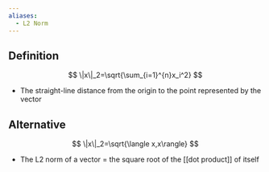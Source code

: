 ```yaml
---
aliases:
  - L2 Norm
---
```


## Definition

$$
\|x\|_2=\sqrt{\sum_{i=1}^{n}x_i^2}
$$

- The straight-line distance from the origin to the point represented by the vector

## Alternative

$$
\|x\|_2=\sqrt{\langle x,x\rangle}
$$

- The L2 norm of a vector = the square root of the [[dot product]] of itself